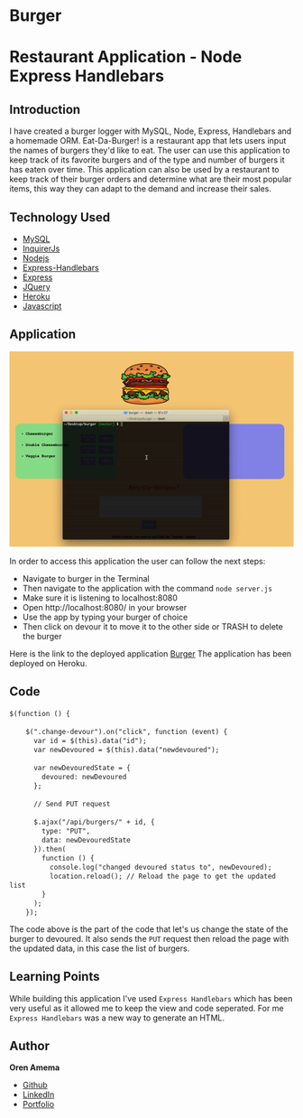 # Burger
# Restaurant Application - Node Express Handlebars


## Introduction

I have created a burger logger with MySQL, Node, Express, Handlebars and a homemade ORM. Eat-Da-Burger! is a restaurant app that lets users input the names of burgers they'd like to eat. The user can use this application to keep track of its favorite burgers and of the type and number of burgers it has eaten over time. This application can also be used by a restaurant to keep track of their burger orders and determine what are their most popular items, this way they can adapt to the demand and increase their sales.

## Technology Used

* [MySQL](https://www.npmjs.com/package/mysql)
* [InquirerJs](https://www.npmjs.com/package/inquirer/v/0.2.3)
* [Nodejs](https://nodejs.org/en/)
* [Express-Handlebars](https://www.npmjs.com/package/express-handlebars)
* [Express](https://www.npmjs.com/package/express)
* [JQuery](https://www.npmjs.com/package/jquery)
* [Heroku](https://www.heroku.com)
* [Javascript](https://www.w3schools.com/js)


## Application

![alt text](https://github.com/orenamema/burger/raw/master/public/assets/img/burger.gif)

In order to access this application the user can follow the next steps:
* Navigate to burger in the Terminal
* Then navigate to the application with the command `node server.js`
* Make sure it is listening to localhost:8080
* Open http://localhost:8080/ in your browser
* Use the app by typing your burger of choice 
* Then click on devour it to move it to the other side or TRASH to delete the burger

Here is the link to the deployed application [Burger](https://arcane-inlet-20074.herokuapp.com/)
The application has been deployed on Heroku.



## Code
````
$(function () {

    $(".change-devour").on("click", function (event) {
      var id = $(this).data("id");
      var newDevoured = $(this).data("newdevoured");
  
      var newDevouredState = {
        devoured: newDevoured
      };

      // Send PUT request

      $.ajax("/api/burgers/" + id, {
        type: "PUT",
        data: newDevouredState
      }).then(
        function () {
          console.log("changed devoured status to", newDevoured);
          location.reload(); // Reload the page to get the updated list
        }
      );
    });
````
The code above is the part of the code that let's us change the state of the burger to devoured. It also sends the `PUT` request then reload the page with the updated data, in this case the list of burgers.

## Learning Points

While building this application I've used `Express Handlebars` which has been very useful as it allowed me to keep the view and code seperated. For me `Express Handlebars` was a new way to generate an HTML.

## Author

**Oren Amema**

* [Github](https://github.com/orenamema)
* [LinkedIn](https://www.linkedin.com/in/oren-amematekpo-b7a12b13)
* [Portfolio](https://orenamema.github.io/UpdatedPortfolio/)
